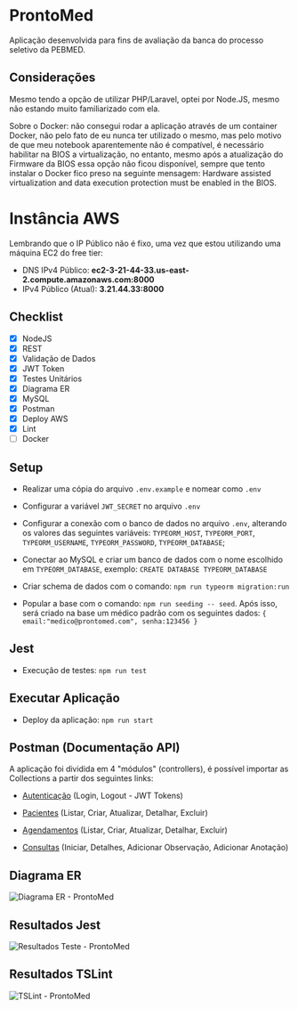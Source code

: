 # ProntoMed

Aplicação desenvolvida para fins de avaliação da banca do processo seletivo da PEBMED.

## Considerações

Mesmo tendo a opção de utilizar PHP/Laravel, optei por Node.JS, mesmo não estando muito familiarizado com ela.

Sobre o Docker: não consegui rodar a aplicação através de um container Docker, não pelo fato de eu nunca ter utilizado o mesmo, mas pelo motivo de que meu notebook aparentemente não é compatível, é necessário habilitar na BIOS a virtualização, no entanto, mesmo após a atualização do Firmware da BIOS essa opção não ficou disponível, sempre que tento instalar o Docker fico preso na seguinte mensagem: Hardware assisted virtualization and data execution protection must be enabled in the BIOS.

# Instância AWS

Lembrando que o IP Público não é fixo, uma vez que estou utilizando uma máquina EC2 do free tier:

- DNS IPv4 Público: **ec2-3-21-44-33.us-east-2.compute.amazonaws.com:8000**
- IPv4 Público (Atual): **3.21.44.33:8000**


## Checklist 

- [x] NodeJS
- [x] REST
- [x] Validação de Dados
- [x] JWT Token
- [x] Testes Unitários
- [x] Diagrama ER
- [x] MySQL
- [x] Postman
- [x] Deploy AWS
- [x] Lint
- [ ] Docker

## Setup

- Realizar uma cópia do arquivo `.env.example` e nomear como `.env`

- Configurar a variável `JWT_SECRET` no arquivo `.env`

- Configurar a conexão com o banco de dados no arquivo `.env`, alterando os valores das seguintes variáveis: `TYPEORM_HOST`, `TYPEORM_PORT`, `TYPEORM_USERNAME`, `TYPEORM_PASSWORD`, `TYPEORM_DATABASE`;

- Conectar ao MySQL e criar um banco de dados com o nome escolhido em `TYPEORM_DATABASE`, exemplo: `CREATE DATABASE TYPEORM_DATABASE`

- Criar schema de dados com o comando: `npm run typeorm migration:run`

- Popular a base com o comando: `npm run seeding -- seed`. Após isso, será criado na base um médico padrão com os seguintes dados: `{ email:"medico@prontomed.com", senha:123456 }`

## Jest

- Execução de testes: `npm run test`

## Executar Aplicação

- Deploy da aplicação: `npm run start`

## Postman (Documentação API)

A aplicação foi dividida em 4 "módulos" (controllers), é possível importar as Collections a partir dos seguintes links:

- [Autenticação](https://app.getpostman.com/run-collection/028226daa69df86ca430#?env%5BDevelopment%5D=W3sia2V5IjoiU0VSVkVSX1BPUlQiLCJ2YWx1ZSI6IjgwMDAiLCJlbmFibGVkIjp0cnVlfSx7ImtleSI6IlNFUlZFUl9BRERSRVNTIiwidmFsdWUiOiJsb2NhbGhvc3QiLCJlbmFibGVkIjp0cnVlfV0=) (Login, Logout - JWT Tokens)

- [Pacientes](https://app.getpostman.com/run-collection/e48409bcc452ad1eb9c7#?env%5BDevelopment%5D=W3sia2V5IjoiU0VSVkVSX1BPUlQiLCJ2YWx1ZSI6IjgwMDAiLCJlbmFibGVkIjp0cnVlfSx7ImtleSI6IlNFUlZFUl9BRERSRVNTIiwidmFsdWUiOiJsb2NhbGhvc3QiLCJlbmFibGVkIjp0cnVlfV0=) (Listar, Criar, Atualizar, Detalhar, Excluir)

- [Agendamentos](https://app.getpostman.com/run-collection/e741d4d2cfb56c07faab#?env%5BDevelopment%5D=W3sia2V5IjoiU0VSVkVSX1BPUlQiLCJ2YWx1ZSI6IjgwMDAiLCJlbmFibGVkIjp0cnVlfSx7ImtleSI6IlNFUlZFUl9BRERSRVNTIiwidmFsdWUiOiJsb2NhbGhvc3QiLCJlbmFibGVkIjp0cnVlfV0=) (Listar, Criar, Atualizar, Detalhar, Excluir)

- [Consultas](https://app.getpostman.com/run-collection/b7983df610294e2be1b6#?env%5BDevelopment%5D=W3sia2V5IjoiU0VSVkVSX1BPUlQiLCJ2YWx1ZSI6IjgwMDAiLCJlbmFibGVkIjp0cnVlfSx7ImtleSI6IlNFUlZFUl9BRERSRVNTIiwidmFsdWUiOiJsb2NhbGhvc3QiLCJlbmFibGVkIjp0cnVlfV0=) (Iniciar, Detalhes, Adicionar Observação, Adicionar Anotação)

## Diagrama ER

![Diagrama ER - ProntoMed](https://user-images.githubusercontent.com/7808139/110196394-f4718400-7e22-11eb-83cd-5793edaa7bee.png)

## Resultados Jest

![Resultados Teste - ProntoMed](https://user-images.githubusercontent.com/7808139/110196390-f3405700-7e22-11eb-8da3-379fed3022a2.png)

## Resultados TSLint

![TSLint - ProntoMed](https://user-images.githubusercontent.com/7808139/110196392-f3d8ed80-7e22-11eb-8168-969fa7087b89.png)
